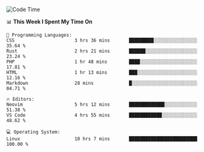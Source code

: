 <!-- [![Top Langs](https://github-readme-stats.vercel.app/api/top-langs/?username=gagahsyuja&theme=dracula&hide_border=true&border_radius=7)](https://github.com/anuraghazra/github-readme-stats) -->

<!--START_SECTION:waka-->
![Code Time](http://img.shields.io/badge/Code%20Time-293%20hrs%2035%20mins-blue)

📊 **This Week I Spent My Time On** 

```text
💬 Programming Languages: 
CSS                      3 hrs 36 mins       █████████░░░░░░░░░░░░░░░░   35.64 % 
Rust                     2 hrs 21 mins       ██████░░░░░░░░░░░░░░░░░░░   23.24 % 
PHP                      1 hr 48 mins        ████░░░░░░░░░░░░░░░░░░░░░   17.81 % 
HTML                     1 hr 13 mins        ███░░░░░░░░░░░░░░░░░░░░░░   12.16 % 
Markdown                 28 mins             █░░░░░░░░░░░░░░░░░░░░░░░░   04.71 % 

🔥 Editors: 
Neovim                   5 hrs 12 mins       █████████████░░░░░░░░░░░░   51.38 % 
VS Code                  4 hrs 55 mins       ████████████░░░░░░░░░░░░░   48.62 % 

💻 Operating System: 
Linux                    10 hrs 7 mins       █████████████████████████   100.00 % 
```


<!--END_SECTION:waka-->
